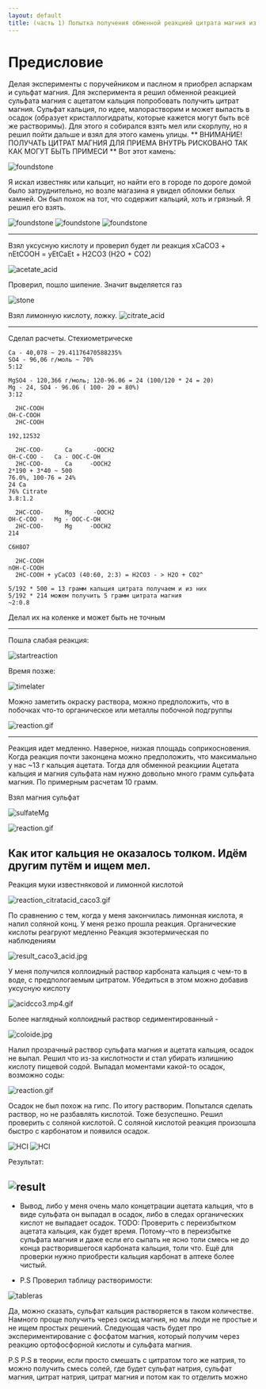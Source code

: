 ```yaml
---
layout: default
title: (часть 1) Попытка получения обменной реакцией цитрата магния из цитрата кальция и сульфата магния 
---
```


# Предисловие
Делая эксперименты с поручейником и паслном я приобрел аспаркам и сульфат магния. Для эксперимента я решил обменной реакцией сульфата магния с ацетатом кальция попробовать получить цитрат магния. Сульфат кальция, по идее, малорастворим и может выпасть в осадок (образует кристаллогидраты, которые кажется могут быть всё же растворимы). Для этого я собирался взять мел или скорлупу, но я решил пойти дальше и взял для этого камень улицы. 
** ВНИМАНИЕ! ПОЛУЧАТЬ ЦИТРАТ МАГНИЯ ДЛЯ ПРИЕМА ВНУТРЬ РИСКОВАНО ТАК КАК МОГУТ БЫТЬ ПРИМЕСИ **
Вот этот камень:

![foundstone](experimets/AceMg/foundstone.jpg)

Я искал известняк или кальцит, но найти его в городе по дороге домой было затруднительно, но возле магазина я увидел обломки белых камней. Он был похож на тот, что содержит кальций, хоть и грязный.
Я решил его взять.

![foundstone](experimets/AceMg/foundstone_1.jpg)
![foundstone](experimets/AceMg/foundstone_2.jpg)
![foundstone](experimets/AceMg/foundstone_3.jpg)

---


Взял уксусную кислоту и проверил будет ли реакция xCaCO3 + nEtCOOH = yEtCaEt + H2CO3 (H2O + CO2) 

![acetate_acid](experimets/AceMg/acetate_acid.jpg)

Проверил, пошло шипение. Значит выделяется газ


![stone](experimets/AceMg/stone.jpg)

Взял лимонную кислоту, ложку.
![citrate_acid](experimets/AceMg/citrateweight.jpg)

---

Сделал расчеты. Стехиометрическе
```
Ca - 40,078 ~ 29.41176470588235%
SO4 - 96,06 г/моль ~ 70%
5:12

MgSO4 - 120,366 г/моль; 120-96.06 = 24 (100/120 * 24 = 20)
Mg - 24, SO4 - 96.06 ( 100- 20 = 80%)
3:12

  2HC-COOH 
OH-C-COOH
  2HC-COOH
 
192,12532

  2HC-COO-      Ca      -OOCH2
OH-C-COO -   Ca - OOC-C-OH 
  2HC-COO-      Ca     -OOCH2
2*190 + 3*40 ~ 500
76.0%, 100-76 = 24%
24 Ca
76% Citrate
3.8:1.2

  2HC-COO-      Mg      -OOCH2
OH-C-COO -   Mg - OOC-C-OH 
  2HC-COO-      Mg     -OOCH2
214

C6H8O7

  2HC-COOH 
nOH-C-COOH
  2HC-COOH + yCaCO3 (40:60, 2:3) = H2CO3 - > H2O + CO2^

5/192 * 500 = 13 грамм кальция цитрата получаем и из них
5/192 * 214 можем получить 5 грамм цитрата магния
~2:0.8
```

Делал их на коленке и может быть не точным

---

Пошла слабая реакция:


![startreaction](experimets/AceMg/startreaction.jpg)

Время позже:


![timelater](experimets/AceMg/timelater.jpg)

Можно заметить окраску раствора, можно предположить, что в побочках что-то органическое или металлы побочной подгруппы


![reaction.gif](experimets/AceMg/reaction.gif)

---

Реакция идет медленно. Наверное, низкая площадь соприкосновения. Когда реакция почти законцена можно предположить, что максимально у нас ~13 г кальция ацетата.
Тогда для обменной реакциии Ацетата кальция и магния сульфата нам нужно довольно много грамм сульфата магния. По примерным расчетам 10 грамм. 

Взял магния сульфат


![sulfateMg](experimets/AceMg/sulfateMg.jpg)

![reaction.gif](experimets/AceMg/reaction1.gif)

Как итог кальция не оказалось толком. Идём другим путём и ищем мел.
---

Реакция муки известняковой и лимонной кислотой 


![reaction_citratacid_caco3.gif](experimets/AceMg/reaction_citratacid_caco3.gif)

По сравнению с тем, когда у меня закончилась лимонная кислота, я налил соляной конц. У меня резко прошла реакция. Органические кислоты реагруют медленно
Реакция экзотермическая по наблюдениям

![result_caco3_acid.jpg](experimets/AceMg/result_caco3_acid.jpg)

У меня получился коллоидный раствор карбоната кальция с чем-то в воде, с предпологаемым цитратом.
Убедиться в этом можно добавив уксусную кислоту

![acidcco3.mp4.gif](experimets/AceMg/acidcco3.mp4.gif)

Более наглядный коллоидный раствор седиментированный - 


![coloide.jpg](experimets/AceMg/coloide.jpg)

Налил прозрачный раствор сульфата магния и ацетата кальция, осадок не выпал. Решил что из-за кислотности и стал убирать излишнию кислоту пищевой содой. Выпадал моментами какой-то осадок, возможно соды:

![reaction.gif](experimets/AceMg/reaction3.gif)


Осадок не был похож на гипс. По итогу растворим. Попытался сделать раствор, но не разбавлять кислотой. Тоже безуспешно. Решил проверить с соляной кислотой. С соляной кислотой реакция произошла быстро с карбонатом и появился осадок.

![HCI](experimets/AceMg/HCI.jpg)
![HCI](experimets/AceMg/HCI1.jpg)

Результат:

![result](experimets/AceMg/result.jpg)
---

- Вывод, либо у меня очень мало концетрации ацетата кальция, что в виде сульфата он выпадал в осадок, либо в следах органических кислот не выпадает осадок. 
TODO: Проверить с переизбытком ацетата кальция, как будет время. Потому-что в переизбытке сульфата магния и даже если его сыпать не ясно толи смесь не до конца растворившегося карбоната кальция, толи что. Ещё для проверки нужно приобрести кальция карбонат в аптеке более чистый.

- P.S Проверил таблицу растворимости:

![tableras](https://external-content.duckduckgo.com/iu/?u=https%3A%2F%2Falmamed.su%2Fwa-data%2Fpublic%2Fshop%2Fproducts%2F62%2F00%2F62%2Fimages%2F25010%2F25010.750.jpg&f=1&nofb=1&ipt=e79e9b29771fbb2bb7f852755fb97e670d45e7be1f8a09372219a223a0b00256)

Да, можно сказать, сульфат кальция растворяется в таком количестве. Намного проще получить через оксид магния, но мы люди не простые и не ищем простых решений. Следующая часть будет про экспериментирование с фосфатом магния, который получим через реакцию ортофосфорной кислоты и сульфата магния.

P.S P.S в теории, если просто смешать с цитратом того же натрия, то можно получить смесь солей, где будет сульфат натрия, сульфат магния, цитрат натрия, цитрат магния и потом как то отделить можно
